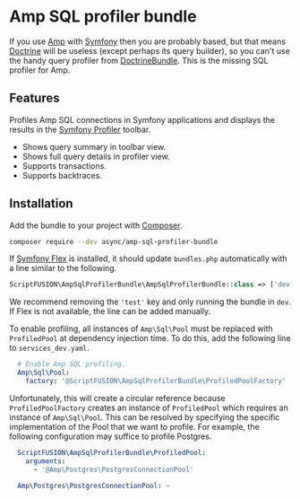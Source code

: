 Amp SQL profiler bundle 
=======================

If you use [Amp][] with [Symfony][] then you are probably based, but that means [Doctrine][] will be useless (except perhaps its query builder), so you can't use the handy query profiler from [DoctrineBundle][]. This is the missing SQL profiler for Amp.

Features
--------

Profiles Amp SQL connections in Symfony applications and displays the results in the [Symfony Profiler][] toolbar.

* Shows query summary in toolbar view.
* Shows full query details in profiler view.
* Supports transactions.
* Supports backtraces.

Installation
------------

Add the bundle to your project with [Composer][].

```sh
composer require --dev async/amp-sql-profiler-bundle
```

If [Symfony Flex][] is installed, it should update `bundles.php` automatically with a line similar to the following.

```php
ScriptFUSION\AmpSqlProfilerBundle\AmpSqlProfilerBundle::class => ['dev' => true, 'test' => true],
```

We recommend removing the `'test'` key and only running the bundle in `dev`. If Flex is not available, the line can be added manually.

To enable profiling, all instances of `Amp\Sql\Pool` must be replaced with `ProfiledPool` at dependency injection time. To do this, add the following line to `services_dev.yaml`.

```yaml
  # Enable Amp SQL profiling.
  Amp\Sql\Pool:
    factory: '@ScriptFUSION\AmpSqlProfilerBundle\ProfiledPoolFactory'
```

Unfortunately, this will create a circular reference because `ProfiledPoolFactory` creates an instance of `ProfiledPool` which requires an instance of `Amp\Sql\Pool`. This can be resolved by specifying the specific implementation of the Pool that we want to profile. For example, the following configuration may suffice to profile Postgres.

```yaml
  ScriptFUSION\AmpSqlProfilerBundle\ProfiledPool:
    arguments:
      - '@Amp\Postgres\PostgresConnectionPool'

  Amp\Postgres\PostgresConnectionPool: ~
```


  [Amp]: https://amphp.org
  [Symfony]: https://symfony.com
  [Symfony Flex]: https://symfony.com/doc/current/setup/flex
  [Symfony Profiler]: https://symfony.com/doc/current/profiler
  [Doctrine]: https://www.doctrine-project.org
  [DoctrineBundle]: https://github.com/doctrine/DoctrineBundle
  [Composer]: https://getcomposer.org
